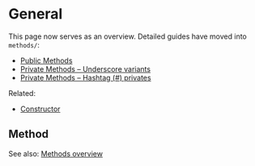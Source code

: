# General

This page now serves as an overview. Detailed guides have moved into `methods/`:

- [Public Methods](./methods/public.md)
- [Private Methods – Underscore variants](./methods/private/underscore/index.md)
- [Private Methods – Hashtag (#) privates](./methods/private/hashtag/index.md)

Related:
- [Constructor](./constructor.md)










## Method

See also: [Methods overview](./methods/index.md)




